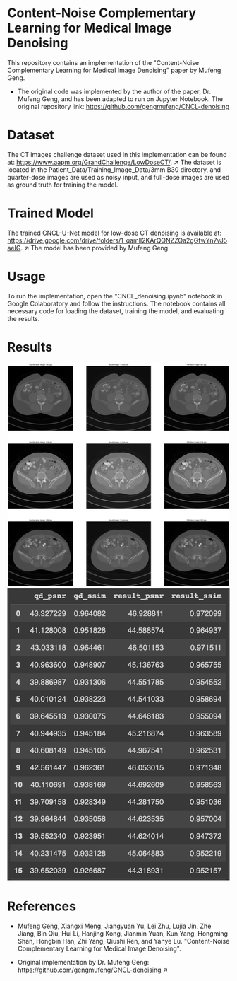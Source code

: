 # Content-Noise Complementary Learning for Medical Image Denoising

This repository contains an implementation of the "Content-Noise Complementary Learning for Medical Image Denoising" paper by Mufeng Geng. 

- The original code was implemented by the author of the paper, Dr. Mufeng Geng, and has been adapted to run on Jupyter Notebook.
The original repository link: https://github.com/gengmufeng/CNCL-denoising

# Dataset
The CT images challenge dataset used in this implementation can be found at: https://www.aapm.org/GrandChallenge/LowDoseCT/. ↗ The dataset is located in the Patient_Data/Training_Image_Data/3mm B30 directory, and quarter-dose images are used as noisy input, and full-dose images are used as ground truth for training the model.

# Trained Model
The trained CNCL-U-Net model for low-dose CT denoising is available at: https://drive.google.com/drive/folders/1_qamlI2KArQQNZZQa2gGfwYn7vJ5aeIG. ↗ The model has been provided by Mufeng Geng.

# Usage
To run the implementation, open the "CNCL_denoising.ipynb" notebook in Google Colaboratory and follow the instructions. The notebook contains all necessary code for loading the dataset, training the model, and evaluating the results.

# Results

![App Screenshot](https://raw.githubusercontent.com/kiananvari/Content-Noise-Complementary-Learning-for-Medical-Image-Denoising/main/Results/1.png)
![App Screenshot](https://raw.githubusercontent.com/kiananvari/Content-Noise-Complementary-Learning-for-Medical-Image-Denoising/main/Results/2.png)

# References

- Mufeng Geng, Xiangxi Meng, Jiangyuan Yu, Lei Zhu, Lujia Jin, Zhe Jiang, Bin Qiu, Hui Li, Hanjing Kong, Jianmin Yuan, Kun Yang, Hongming Shan, Hongbin Han, Zhi Yang, Qiushi Ren, and Yanye Lu. "Content-Noise Complementary Learning for Medical Image Denoising".

- Original implementation by Dr. Mufeng Geng: https://github.com/gengmufeng/CNCL-denoising ↗
